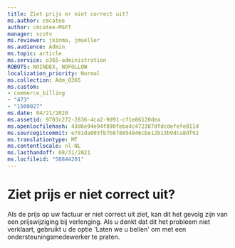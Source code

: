 ```yaml
---
title: Ziet prijs er niet correct uit?
ms.author: cmcatee
author: cmcatee-MSFT
manager: scotv
ms.reviewer: jkinma, jmueller
ms.audience: Admin
ms.topic: article
ms.service: o365-administration
ROBOTS: NOINDEX, NOFOLLOW
localization_priority: Normal
ms.collection: Adm_O365
ms.custom:
- commerce_billing
- "473"
- "1500027"
ms.date: 04/21/2020
ms.assetid: 9703c272-2836-4ca2-9d91-cf1e86120dea
ms.openlocfilehash: 43d6e94e94f890feba4c472387dfdcdefefe811d
ms.sourcegitcommit: e781da003fb7b878854846cbe12b13b9dca8df92
ms.translationtype: MT
ms.contentlocale: nl-NL
ms.lasthandoff: 08/31/2021
ms.locfileid: "58844201"
---
```

# <a name="price-doesnt-look-correct"></a>Ziet prijs er niet correct uit?

Als de prijs op uw factuur er niet correct uit ziet, kan dit het gevolg zijn van een prijswijziging bij verlenging. Als u denkt dat dit het probleem niet verklaart, gebruikt u de optie 'Laten we u bellen' om met een ondersteuningsmedewerker te praten.